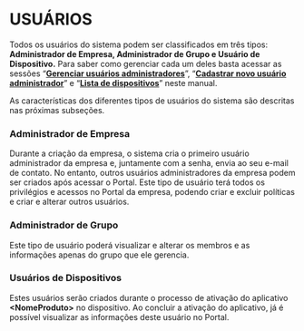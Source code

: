 # USUÁRIOS

Todos os usuários do sistema podem ser classificados em três tipos: **Administrador de Empresa, Administrador de Grupo e Usuário de Dispositivo.** Para saber como gerenciar cada um deles basta acessar as sessões “[**Gerenciar usuários administradores**](broken-reference)”, “[**Cadastrar novo usuário administrador**](broken-reference)” e “[**Lista de dispositivos**](broken-reference)” neste manual.

As características dos diferentes tipos de usuários do sistema são descritas nas próximas subseções.

### **Administrador de Empresa**

Durante a criação da empresa, o sistema cria o primeiro usuário administrador da empresa e, juntamente com a senha, envia ao seu e-mail de contato. No entanto, outros usuários administradores da empresa podem ser criados após acessar o Portal. Este tipo de usuário terá todos os privilégios e acessos no Portal da empresa, podendo criar e excluir políticas e criar e alterar outros usuários.

### **Administrador de Grupo**

Este tipo de usuário poderá visualizar e alterar os membros e as informações apenas do grupo que ele gerencia.

### **Usuários de Dispositivos**

Estes usuários serão criados durante o processo de ativação do aplicativo **\<NomeProduto>** no dispositivo. Ao concluir a ativação do aplicativo, já é possível visualizar as informações deste usuário no Portal.
